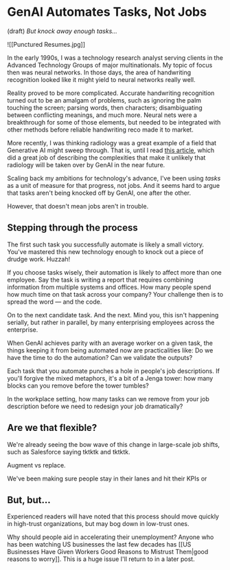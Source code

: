 # GenAI Automates Tasks, Not Jobs 
(draft) 
*But knock away enough tasks...* 

![[Punctured Resumes.jpg]]

In the early 1990s, I was a technology research analyst serving clients in the Advanced Technology Groups of major multinationals. My topic of focus then was neural networks. In those days, the area of handwriting recognition looked like it might yield to neural networks really well. 

Reality proved to be more complicated. Accurate handwriting recognition turned out to be an amalgam of problems, such as ignoring the palm touching the screen; parsing words, then characters; disambiguating between conflicting meanings, and much more. Neural nets were a breakthrough for some of those elements, but needed to be integrated with other methods before reliable handwriting reco made it to market. 

More recently, I was thinking radiology was a great example of a field that Generative AI might sweep through. That is, until I read [this article](https://www.worksinprogress.news/p/why-ai-isnt-replacing-radiologists), which did a great job of describing the complexities that make it unlikely that radiology will be taken over by GenAI in the near future. 

Scaling back my ambitions for technology's advance, I've been using *tasks* as a unit of measure for that progress, not jobs. And it seems hard to argue that tasks aren't being knocked off by GenAI, one after the other. 

However, that doesn't mean jobs aren't in trouble. 
## Stepping through the process 

The first such task you successfully automate is likely a small victory. You've mastered this new technology enough to knock out a piece of drudge work. Huzzah! 

If you choose tasks wisely, their automation is likely to affect more than one employee. Say the task is writing a report that requires combining information from multiple systems and offices. How many people spend how much time on that task across your company? Your challenge then is to spread the word — and the code. 

On to the next candidate task. And the next. Mind you, this isn't happening serially, but rather in parallel, by many enterprising employees across the enterprise. 

When GenAI achieves parity with an average worker on a given task, the things keeping it from being automated now are practicalities like: Do we have the time to do the automation? Can we validate the outputs? 

Each task that you automate punches a hole in people's job descriptions. If you'll forgive the mixed metaphors, it's a bit of a Jenga tower: how many blocks can you remove before the tower tumbles? 

In the workplace setting, how many tasks can we remove from your job description before we need to redesign your job dramatically? 

## Are we that flexible?

We're already seeing the bow wave of this change in large-scale job shifts, such as Salesforce saying tktktk and tktktk. 

Augment vs replace. 

We've been making sure people stay in their lanes and hit their KPIs or 
## But, but...

Experienced readers will have noted that this process should move quickly in high-trust organizations, but may bog down in low-trust ones. 

Why should people aid in accelerating their unemployment? Anyone who has been watching US businesses the last few decades has [[US Businesses Have Given Workers Good Reasons to Mistrust Them|good reasons to worry]]. This is a huge issue I'll return to in a later post. 


